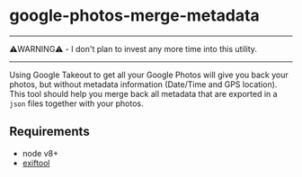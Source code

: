# google-photos-merge-metadata

---

⚠️WARNING⚠️ - I don't plan to invest any more time into this utility. 

----

Using Google Takeout to get all your Google Photos will give you back your photos, but without metadata information (Date/Time and GPS location). This tool should help you merge back all metadata that are exported in a `json` files together with your photos. 

## Requirements

- node v8+
- [exiftool](https://www.sno.phy.queensu.ca/~phil/exiftool/)
